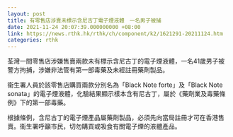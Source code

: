 ```yaml
---
layout: post
title: 有零售店涉賣未標示含尼古丁電子煙液體　一名男子被捕
date: 2021-11-24 20:07:39.000000000 +08:00
link: https://news.rthk.hk/rthk/ch/component/k2/1621291-20211124.htm
categories: rthk
---
```


荃灣一間零售店涉嫌售賣兩款未有標示含尼古丁的電子煙液體，一名41歲男子被警方拘捕，涉嫌非法管有第一部毒藥及未經註冊藥劑製品。

衞生署人員於該零售店購買兩款分別名為「Black Note forte」及「Black Note sonata」的電子煙液體，化驗結果顯示樣本含有尼古丁，屬於《藥劑業及毒藥條例》下的第一部毒藥。

根據條例，含尼古丁的電子煙產品屬藥劑製品，必須先向當局註冊才可在香港售賣。衞生署呼籲市民，切勿購買或吸食有關電子煙的液體產品。
